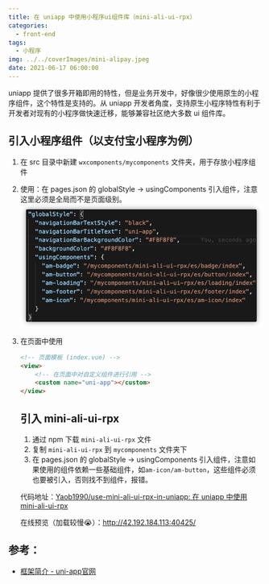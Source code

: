 ```yaml
---
title: 在 uniapp 中使用小程序ui组件库（mini-ali-ui-rpx）
categories:
  - front-end
tags:
  - 小程序
img: ../../coverImages/mini-alipay.jpeg
date: 2021-06-17 06:00:00
---
```


uniapp 提供了很多开箱即用的特性，但是业务开发中，好像很少使用原生的小程序组件，这个特性是支持的。从 uniapp 开发者角度，支持原生小程序特性有利于开发者对现有的小程序做快速迁移，能够兼容社区绝大多数 ui 组件库。

## 引入小程序组件（以支付宝小程序为例）
1. 在 src 目录中新建 `wxcomponents/mycomponents` 文件夹，用于存放小程序组件
2. 使用：在 pages.json 的 globalStyle -> usingComponents 引入组件，注意这里必须是全局而不是页面级别。
    ![](/images/16238837739805.jpg)

3. 在页面中使用
    ```html
    <!-- 页面模板 (index.vue) -->
    <view>
        <!-- 在页面中对自定义组件进行引用 -->
        <custom name="uni-app"></custom>
    </view>
    ```
    
    ## 引入 mini-ali-ui-rpx
    1. 通过 npm 下载 `mini-ali-ui-rpx` 文件
    2. 复制 `mini-ali-ui-rpx` 到 `mycomponents` 文件夹下
    3. 在 pages.json 的 globalStyle -> usingComponents 引入组件，注意如果使用的组件依赖一些基础组件，如`am-icon/am-button`，这些组件必须也要被引入，否则找不到组件，报错。

    代码地址：[Yaob1990/use-mini-ali-ui-rpx-in-uniapp: 在 uniapp 中使用 mini-ali-ui-rpx](https://github.com/Yaob1990/use-mini-ali-ui-rpx-in-uniapp)

    在线预览（加载较慢😭）：http://42.192.184.113:40425/

## 参考：
* [框架简介 - uni-app官网](https://uniapp.dcloud.io/frame?id=%e5%b0%8f%e7%a8%8b%e5%ba%8f%e8%87%aa%e5%ae%9a%e4%b9%89%e7%bb%84%e4%bb%b6%e6%94%af%e6%8c%81)